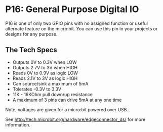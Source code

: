 # P16: General Purpose Digital IO

P16 is one of only two GPIO pins with no assigned function or useful alternate feature on the micro:bit. You can use this pin in your projects or designs for any purpose.

## The Tech Specs

* Outputs 0V to 0.3V when LOW
* Outputs 2.7V to 3V when HIGH
* Reads 0V to 0.9V as logic LOW
* Reads 2.1V to 3V as logic HIGH
* Can source/sink a maximum of 5mA
* Tolerates -0.3V to 3.3V
* 11K - 16KOhm pull down/up resistance
* A maximum of 3 pins can drive 5mA at any one time

Note, voltages are given for a micro:bit powered over USB.

See http://tech.microbit.org/hardware/edgeconnector_ds/ for more information.